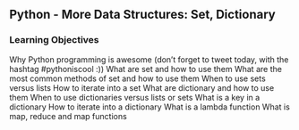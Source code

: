 ## Python - More Data Structures: Set, Dictionary
### Learning Objectives

Why Python programming is awesome (don’t forget to tweet today, with the hashtag #pythoniscool :))
What are set and how to use them
What are the most common methods of set and how to use them
When to use sets versus lists
How to iterate into a set
What are dictionary and how to use them
When to use dictionaries versus lists or sets
What is a key in a dictionary
How to iterate into a dictionary
What is a lambda function
What is map, reduce and map functions
